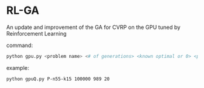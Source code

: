 # RL-GA
An update and improvement of the GA for CVRP on the GPU tuned by Reinforcement Learning

command:

```bash
python gpu.py <problem name> <# of generations> <known optimal or 0> <population size multiplier>
```

example:

```bash
python gpuQ.py P-n55-k15 100000 989 20
```
